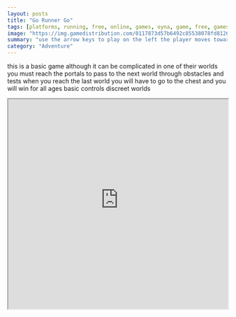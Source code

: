 ```yaml
---
layout: posts
title: "Go Runner Go"
tags: [platforms, running, free, online, games, oyna, game, free, games, play, play, games]
image: "https://img.gamedistribution.com/0117873d57b6492c85538078fd812680.jpg"
summary: "use the arrow keys to play on the left the player moves towards that direction above the player can be pressed twice and the player will have a double jump  free online games oyna game free games play play games"
category: "Adventure"
---
```


this is a basic game although it can be complicated in one of their worlds you must reach the portals to pass to the next world through obstacles and tests when you reach the last world you will have to go to the chest and you will win for all ages basic controls discreet worlds

<iframe width="100%" height="480px;" src="https://html5.gamedistribution.com/0117873d57b6492c85538078fd812680/"></iframe>